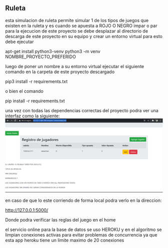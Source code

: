 ## Ruleta
esta simulacion de ruleta permite simular 1 de los tipos de juegos que existen en la ruleta y es cuando se apuesta a ROJO O NEGRO  impar o par
para la ejecucion de este proyecto se debe desplazar al directorio de descarga de este proyecto en su equipo y crear un entorno virtual para esto debe ejecutar

apt-get install python3-venv
python3 -m venv NOMBRE_PROYECTO_PREFERIDO

luego de poner un nombre a su entorno virtual ejecutar el siguiente comando en la carpeta de este proyecto descargado


pip3 install -r requirements.txt  

o bien el comando 

pip install -r requirements.txt 


una vez con todas las dependencias correctas del proyecto podra ver una interfaz como la siguiente:
 ![alt text](https://github.com/sebas1017/Ruleta/blob/main/Ruleta/home.PNG?raw=true)


en caso de que lo este corriendo de forma local podra verlo en la direccion:

http://127.0.0.1:5000/

 
 Donde podra verificar las reglas del juego en el home
 
 el servicio online para la base de datos se uso HEROKU y en el algoritmo se limpian conexiones activas para evitar problemas de concurrencia ya que esta app heroku tiene un limite maximo de 20 conexiones
